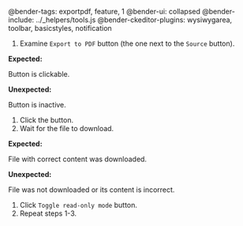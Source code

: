 @bender-tags: exportpdf, feature, 1
@bender-ui: collapsed
@bender-include: ../_helpers/tools.js
@bender-ckeditor-plugins: wysiwygarea, toolbar, basicstyles, notification

1. Examine `Export to PDF` button (the one next to the `Source` button).

  **Expected:**

  Button is clickable.

  **Unexpected:**

  Button is inactive.

1. Click the button.
1. Wait for the file to download.

  **Expected:**

  File with correct content was downloaded.

  **Unexpected:**

  File was not downloaded or its content is incorrect.

1. Click `Toggle read-only mode` button.
1. Repeat steps 1-3.
